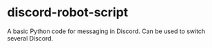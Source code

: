 # discord-robot-script
A basic Python code for messaging in Discord. Can be used to switch several Discord.
